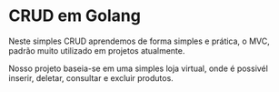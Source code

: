 # CRUD em Golang

Neste simples CRUD aprendemos de forma simples e prática, o MVC, padrão muito utilizado em projetos atualmente.

Nosso projeto baseia-se em uma simples loja virtual, onde é possivél inserir, deletar, consultar e excluir produtos.